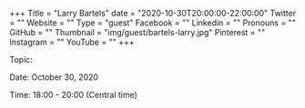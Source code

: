 +++
Title = "Larry Bartels"
date = "2020-10-30T20:00:00-22:00:00"
Twitter = ""
Website = ""
Type = "guest"
Facebook = ""
Linkedin = ""
Pronouns = ""
GitHub = ""
Thumbnail = "img/guest/bartels-larry.jpg"
Pinterest = ""
Instagram = ""
YouTube = ""
+++

Topic:  

Date: October 30, 2020

Time: 18:00 - 20:00 (Central time)

